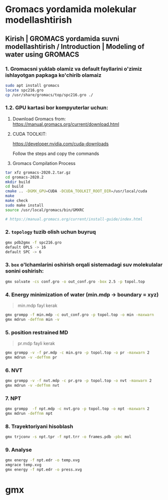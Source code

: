 # Gromacs yordamida molekular modellashtirish

## Kirish | GROMACS yordamida suvni modellashtirish / Introduction | Modeling of water using GROMACS

### 1. Gromacsni yuklab olamiz va default fayllarini o'zimiz ishlayotgan papkaga ko'chirib olamaiz

```bash
sudo apt install gromacs
locate spc216.gro
cp /usr/share/gromacs/top/spc216.gro ./
```

### 1.2. GPU kartasi bor kompyuterlar uchun:
1. Download Gromacs from: https://manual.gromacs.org/current/download.html

2. CUDA TOOLKIT:
    
    https://developer.nvidia.com/cuda-downloads

    Follow the steps and copy the commands

3. Gromacs Compilation Process

```bash
tar xfz gromacs-2020.2.tar.gz
cd gromacs-2020.2
mkdir build
cd build
cmake .. -DGMX_GPU=CUDA -DCUDA_TOOLKIT_ROOT_DIR=/usr/local/cuda
make
make check
sudo make install
source /usr/local/gromacs/bin/GMXRC

# https://manual.gromacs.org/current/install-guide/index.html
```

### 2. `topology` tuzib olish uchun buyruq
```bash 
gmx pdb2gmx -f spc216.gro
default OPLS -> 16
default SPC -> 6
```
### 3. `box` o'lchamlarini oshirish orqali sistemadagi suv molekulalar sonini oshirish:
```bash
gmx solvate -cs conf.gro -o out_conf.gro -box 2.5 -p topol.top
```

### 4. Energy minimization of water (min.mdp -> boundary = xyz)
> min.mdp fayl kerak
```bash
gmx grompp -f min.mdp -c out_conf.gro -p topol.top -o min -maxwarn
gmx mdrun -deffnm min -v
```

### 5. position restrained MD
> pr.mdp fayli kerak
```bash
gmx grompp -v -f pr.mdp -c min.gro -p topol.top -o pr -maxwarn 2
gmx mdrun -v -deffnm pr   
```
 
### 6. NVT
```bash
gmx grompp -v -f nvt.mdp -c pr.gro -p topol.top -o nvt -maxwarn 2
gmx mdrun -v -deffnm nvt
```

### 7. NPT
```bash
gmx grompp  -f npt.mdp -c nvt.gro -p topol.top -o npt -maxwarn 2 
gmx mdrun -deffnm npt
```

### 8. Trayektoriyani hisoblash
```bash
gmx trjconv -s npt.tpr -f npt.trr -o frames.pdb -pbc mol
```

### 9. Analyse
```bash
gmx energy -f npt.edr -o temp.xvg
xmgrace temp.xvg
gmx energy -f npt.edr -o press.xvg
```    
# gmx
